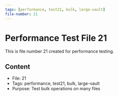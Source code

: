 ```yaml
---
tags: [performance, test21, bulk, large-vault]
file-number: 21
---
```


# Performance Test File 21

This is file number 21 created for performance testing.

## Content
- File: 21
- Tags: performance, test21, bulk, large-vault
- Purpose: Test bulk operations on many files
